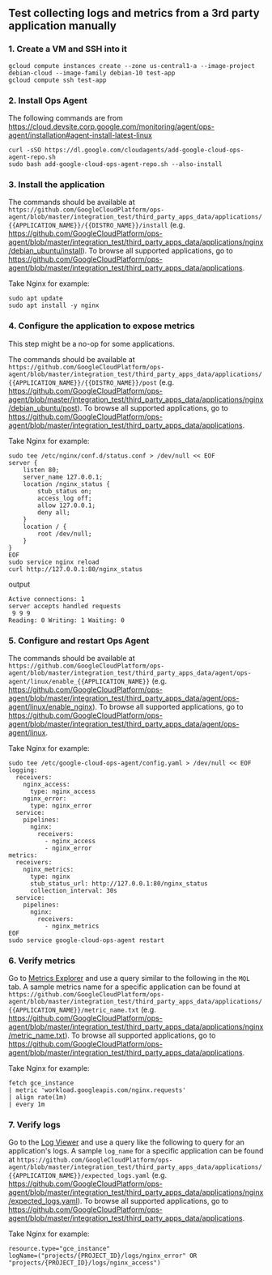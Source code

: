 ## Test collecting logs and metrics from a 3rd party application manually

### 1. Create a VM and SSH into it

```
gcloud compute instances create --zone us-central1-a --image-project debian-cloud --image-family debian-10 test-app
gcloud compute ssh test-app
```

### 2. Install Ops Agent

The following commands are from https://cloud.devsite.corp.google.com/monitoring/agent/ops-agent/installation#agent-install-latest-linux

```
curl -sSO https://dl.google.com/cloudagents/add-google-cloud-ops-agent-repo.sh
sudo bash add-google-cloud-ops-agent-repo.sh --also-install
```

### 3. Install the application

The commands should be available at `https://github.com/GoogleCloudPlatform/ops-agent/blob/master/integration_test/third_party_apps_data/applications/{{APPLICATION_NAME}}/{{DISTRO_NAME}}/install` (e.g. https://github.com/GoogleCloudPlatform/ops-agent/blob/master/integration_test/third_party_apps_data/applications/nginx/debian_ubuntu/install). To browse all supported applications, go to https://github.com/GoogleCloudPlatform/ops-agent/blob/master/integration_test/third_party_apps_data/applications.

Take Nginx for example:
```
sudo apt update
sudo apt install -y nginx
```

### 4. Configure the application to expose metrics

This step might be a no-op for some applications.

The commands should be available at `https://github.com/GoogleCloudPlatform/ops-agent/blob/master/integration_test/third_party_apps_data/applications/{{APPLICATION_NAME}}/{{DISTRO_NAME}}/post` (e.g. https://github.com/GoogleCloudPlatform/ops-agent/blob/master/integration_test/third_party_apps_data/applications/nginx/debian_ubuntu/post). To browse all supported applications, go to https://github.com/GoogleCloudPlatform/ops-agent/blob/master/integration_test/third_party_apps_data/applications.

Take Nginx for example:
```
sudo tee /etc/nginx/conf.d/status.conf > /dev/null << EOF
server {
    listen 80;
    server_name 127.0.0.1;
    location /nginx_status {
        stub_status on;
        access_log off;
        allow 127.0.0.1;
        deny all;
    }
    location / {
        root /dev/null;
    }
}
EOF
sudo service nginx reload
curl http://127.0.0.1:80/nginx_status
```

output
```
Active connections: 1
server accepts handled requests
 9 9 9
Reading: 0 Writing: 1 Waiting: 0
```

### 5. Configure and restart Ops Agent

The commands should be available at `https://github.com/GoogleCloudPlatform/ops-agent/blob/master/integration_test/third_party_apps_data/agent/ops-agent/linux/enable_{{APPLICATION_NAME}}` (e.g. https://github.com/GoogleCloudPlatform/ops-agent/blob/master/integration_test/third_party_apps_data/agent/ops-agent/linux/enable_nginx). To browse all supported applications, go to https://github.com/GoogleCloudPlatform/ops-agent/blob/master/integration_test/third_party_apps_data/agent/ops-agent/linux.

Take Nginx for example:
```
sudo tee /etc/google-cloud-ops-agent/config.yaml > /dev/null << EOF
logging:
  receivers:
    nginx_access:
      type: nginx_access
    nginx_error:
      type: nginx_error
  service:
    pipelines:
      nginx:
        receivers:
          - nginx_access
          - nginx_error
metrics:
  receivers:
    nginx_metrics:
      type: nginx
      stub_status_url: http://127.0.0.1:80/nginx_status
      collection_interval: 30s
  service:
    pipelines:
      nginx:
        receivers:
          - nginx_metrics
EOF
sudo service google-cloud-ops-agent restart
```

### 6. Verify metrics

Go to [Metrics Explorer](https://console.cloud.google.com/monitoring/metrics-explorer) and use a query similar to the following in the `MQL` tab. A sample metrics name for a specific application can be found at `https://github.com/GoogleCloudPlatform/ops-agent/blob/master/integration_test/third_party_apps_data/applications/{{APPLICATION_NAME}}/metric_name.txt` (e.g. https://github.com/GoogleCloudPlatform/ops-agent/blob/master/integration_test/third_party_apps_data/applications/nginx/metric_name.txt). To browse all supported applications, go to https://github.com/GoogleCloudPlatform/ops-agent/blob/master/integration_test/third_party_apps_data/applications.


Take Nginx for example:
```
fetch gce_instance
| metric 'workload.googleapis.com/nginx.requests'
| align rate(1m)
| every 1m
```

### 7. Verify logs

Go to the [Log Viewer](https://console.cloud.google.com/logs/viewer) and use a query like the following to query for an application's logs. A sample `log_name` for a specific application can be found at `https://github.com/GoogleCloudPlatform/ops-agent/blob/master/integration_test/third_party_apps_data/applications/{{APPLICATION_NAME}}/expected_logs.yaml` (e.g. https://github.com/GoogleCloudPlatform/ops-agent/blob/master/integration_test/third_party_apps_data/applications/nginx/expected_logs.yaml). To browse all supported applications, go to https://github.com/GoogleCloudPlatform/ops-agent/blob/master/integration_test/third_party_apps_data/applications.

Take Nginx for example:
```
resource.type="gce_instance"
logName=("projects/{PROJECT_ID}/logs/nginx_error" OR "projects/{PROJECT_ID}/logs/nginx_access")
```

